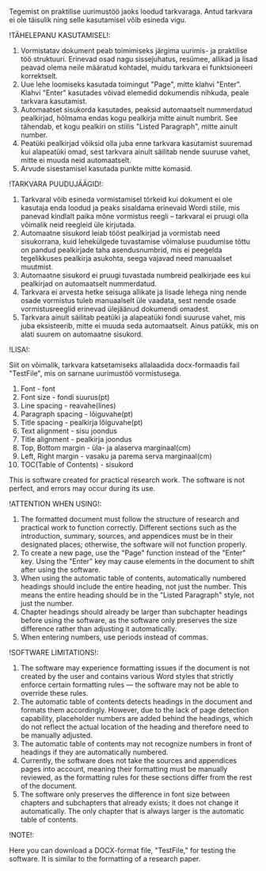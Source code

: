 Tegemist on praktilise uurimustöö jaoks loodud tarkvaraga. Antud tarkvara ei ole täisulik ning selle kasutamisel võib esineda vigu.

!TÄHELEPANU KASUTAMISEL!:

1. Vormistatav dokument peab toimimiseks järgima uurimis- ja praktilise töö struktuuri. 
Erinevad osad nagu sissejuhatus, resümee, allikad ja lisad peavad olema neile määratud kohtadel, muidu tarkvara ei funktsioneeri korrektselt.
2. Uue lehe loomiseks kasutada toimingut "Page", mitte klahvi "Enter". Klahvi "Enter" kasutades võivad elemedid dokumendis nihkuda, peale tarkvara kasutamist.
3. Automaatset sisukorda kasutades, peaksid automaatselt nummerdatud pealkirjad, hõlmama endas kogu pealkirja mitte ainult numbrit. See tähendab, et kogu pealkiri on stiilis "Listed Paragraph", mitte ainult number.
4. Peatüki pealkirjad võiksid olla juba enne tarkvara kasutamist suuremad kui alapeatüki omad, sest tarkvara ainult säilitab nende suuruse vahet, mitte ei muuda neid automaatselt.
5. Arvude sisestamisel kasutada punkte mitte komasid.


!TARKVARA PUUDUJÄÄGID!:

1. Tarkvaral võib esineda vormistamisel tõrkeid kui dokument ei ole kasutaja enda loodud ja peaks sisaldama erinevaid Wordi stiile, mis panevad kindlalt paika mõne vormistus reegli – tarkvaral ei pruugi olla võimalik neid reegleid üle kirjutada. 
2. Automaatne sisukord leiab tööst pealkirjad ja vormistab need sisukorrana, kuid lehekülgede tuvastamise võimaluse puudumise tõttu on pandud pealkirjade taha asendusnumbrid, mis ei peegelda tegelikkuses pealkirja asukohta, seega vajavad need manuaalset muutmist.
3. Automaatne sisukord ei pruugi tuvastada numbreid pealkirjade ees kui pealkirjad on automaatselt nummerdatud.
4. Tarkvara ei arvesta hetke seisuga allikate ja lisade lehega ning nende osade vormistus tuleb manuaalselt üle vaadata, sest nende osade vormistusreeglid erinevad ülejäänud dokumendi omadest.
5. Tarkvara ainult säilitab peatüki ja alapeatüki fondi suuruse vahet, mis juba eksisteerib, mitte ei muuda seda automaatselt. Ainus patükk, mis on alati suurem on automaatne sisukord.

!LISA!:

Siit on võimalik, tarkvara katsetamiseks allalaadida docx-formaadis fail "TestFile", mis on sarnane uurimustöö vormistusega.

1. Font - font
2. Font size - fondi suurus(pt)
3. Line spacing - reavahe(lines)
4. Paragraph spacing - lõiguvahe(pt)
5. Title spacing - pealkirja lõiguvahe(pt)
6. Text alignment - sisu joondus
7. Title alignment - pealkirja joondus
8. Top, Bottom margin - üla- ja alaserva marginaal(cm)
9. Left, Right margin - vasaku ja parema serva marginaal(cm)
10. TOC(Table of Contents) - sisukord

This is software created for practical research work. The software is not perfect, and errors may occur during its use.

!ATTENTION WHEN USING!:

1. The formatted document must follow the structure of research and practical work to function correctly. Different sections such as the introduction, summary, sources, and appendices must be in their designated places; otherwise, the software will not function properly.
2. To create a new page, use the "Page" function instead of the "Enter" key. Using the "Enter" key may cause elements in the document to shift after using the software.
3. When using the automatic table of contents, automatically numbered headings should include the entire heading, not just the number. This means the entire heading should be in the "Listed Paragraph" style, not just the number.
4. Chapter headings should already be larger than subchapter headings before using the software, as the software only preserves the size difference rather than adjusting it automatically.
5. When entering numbers, use periods instead of commas.

!SOFTWARE LIMITATIONS!:

1. The software may experience formatting issues if the document is not created by the user and contains various Word styles that strictly enforce certain formatting rules — the software may not be able to override these rules.
2. The automatic table of contents detects headings in the document and formats them accordingly. However, due to the lack of page detection capability, placeholder numbers are added behind the headings, which do not reflect the actual location of the heading and therefore need to be manually adjusted.
3. The automatic table of contents may not recognize numbers in front of headings if they are automatically numbered.
4. Currently, the software does not take the sources and appendices pages into account, meaning their formatting must be manually reviewed, as the formatting rules for these sections differ from the rest of the document.
5. The software only preserves the difference in font size between chapters and subchapters that already exists; it does not change it automatically. The only chapter that is always larger is the automatic table of contents.

!NOTE!:

Here you can download a DOCX-format file, "TestFile," for testing the software. It is similar to the formatting of a research paper.

